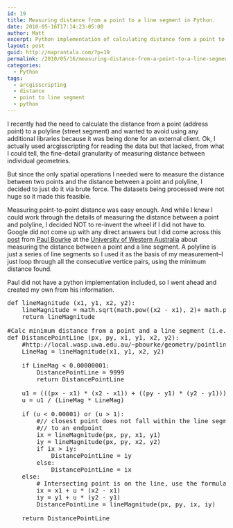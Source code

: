 ```yaml
---
id: 19
title: Measuring distance from a point to a line segment in Python.
date: 2010-05-16T17:14:23-05:00
author: Matt
excerpt: Python implementation of calculating distance form a point to a line segment.
layout: post
guid: http://maprantala.com/?p=19
permalink: /2010/05/16/measuring-distance-from-a-point-to-a-line-segment/
categories:
  - Python
tags:
  - arcgisscripting
  - distance
  - point to line segment
  - python
---
```

I recently had the need to calculate the distance from a point (address point) to a polyline (street segment) and wanted to avoid using any additional libraries because it was being done for an external client. Ok, I actually used arcgisscripting for reading the data but that lacked, from what I could tell, the fine-detail granularity of measuring distance between individual geometries.

But since the only spatial operations I needed were to measure the distance between two points and the distance between a point and polyline, I decided to just do it via brute force. The datasets being processed were not huge so it made this feasible.

Measuring point-to-point distance was easy enough. And while I knew I could work through the details of measuring the distance between a point and polyline, I decided NOT to re-invent the wheel if I did not have to. Google did not come up with any direct answers but I did come across this [post](http://local.wasp.uwa.edu.au/%7Epbourke/geometry/pointline/) from [Paul Bourke](http://local.wasp.uwa.edu.au/%7Epbourke/ "Paul Bourke") at the [University of Western Australia](http://wasp.uwa.edu.au/) about measuring the distance between a point and a line segment. A polyline is just a series of line segments so I used it as the basis of my measurement&#8211;I just loop through all the consecutive vertice pairs, using the minimum distance found.

Paul did not have a python implementation included, so I went ahead and created my own from his information.

<pre>def lineMagnitude (x1, y1, x2, y2):
    lineMagnitude = math.sqrt(math.pow((x2 - x1), 2)+ math.pow((y2 - y1), 2))
    return lineMagnitude

#Calc minimum distance from a point and a line segment (i.e. consecutive vertices in a polyline).
def DistancePointLine (px, py, x1, y1, x2, y2):
    #http://local.wasp.uwa.edu.au/~pbourke/geometry/pointline/source.vba
    LineMag = lineMagnitude(x1, y1, x2, y2)

    if LineMag &lt; 0.00000001:
        DistancePointLine = 9999
        return DistancePointLine

    u1 = (((px - x1) * (x2 - x1)) + ((py - y1) * (y2 - y1)))
    u = u1 / (LineMag * LineMag)

    if (u &lt; 0.00001) or (u &gt; 1):
        #// closest point does not fall within the line segment, take the shorter distance
        #// to an endpoint
        ix = lineMagnitude(px, py, x1, y1)
        iy = lineMagnitude(px, py, x2, y2)
        if ix &gt; iy:
            DistancePointLine = iy
        else:
            DistancePointLine = ix
    else:
        # Intersecting point is on the line, use the formula
        ix = x1 + u * (x2 - x1)
        iy = y1 + u * (y2 - y1)
        DistancePointLine = lineMagnitude(px, py, ix, iy)

    return DistancePointLine</pre>